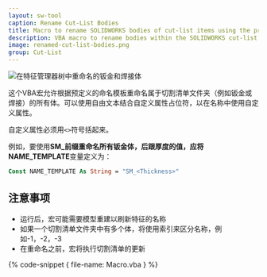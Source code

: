 ```yaml
---
layout: sw-tool
caption: Rename Cut-List Bodies
title: Macro to rename SOLIDWORKS bodies of cut-list items using the predefined template
description: VBA macro to rename bodies within the SOLIDWORKS cut-list body folder (sheet metal or weldment) based on the predefined template (e.g. custom property value)
image: renamed-cut-list-bodies.png
group: Cut-List
---
```

![在特征管理器树中重命名的钣金和焊接体](renamed-cut-list-bodies.png)

这个VBA宏允许根据预定义的命名模板重命名属于切割清单文件夹（例如钣金或焊接）的所有体。可以使用自由文本结合自定义属性占位符，以在名称中使用自定义属性。

自定义属性必须用```<>```符号括起来。

例如，要使用**SM_**前缀重命名所有钣金体，后跟厚度的值，应将**NAME_TEMPLATE**变量定义为：

~~~ vb
Const NAME_TEMPLATE As String = "SM_<Thickness>"
~~~

## 注意事项

* 运行后，宏可能需要模型重建以刷新特征的名称
* 如果一个切割清单文件夹中有多个体，将使用索引来区分名称，例如-1，-2，-3
* 在重命名之前，宏将执行切割清单的更新

{% code-snippet { file-name: Macro.vba } %}